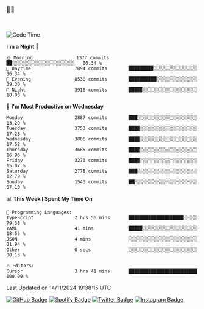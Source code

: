 ### 🤙🍺

<!-- <a href="https://github-readme-stats.vercel.app/api?username=hzak2xx&count_private=true&show_icons=true&theme=dracula">
  <img align="center" src="https://github-readme-stats.vercel.app/api?username=hzak2xx&count_private=true&show_icons=true&theme=dracula" />
</a>
</br> -->
</br>

<!--START_SECTION:waka-->
![Code Time](http://img.shields.io/badge/Code%20Time-3%2C636%20hrs%2020%20mins-blue)

**I'm a Night 🦉** 

```text
🌞 Morning                1377 commits        ██░░░░░░░░░░░░░░░░░░░░░░░   06.34 % 
🌆 Daytime                7894 commits        █████████░░░░░░░░░░░░░░░░   36.34 % 
🌃 Evening                8538 commits        ██████████░░░░░░░░░░░░░░░   39.30 % 
🌙 Night                  3916 commits        █████░░░░░░░░░░░░░░░░░░░░   18.03 % 
```
📅 **I'm Most Productive on Wednesday** 

```text
Monday                   2887 commits        ███░░░░░░░░░░░░░░░░░░░░░░   13.29 % 
Tuesday                  3753 commits        ████░░░░░░░░░░░░░░░░░░░░░   17.28 % 
Wednesday                3806 commits        ████░░░░░░░░░░░░░░░░░░░░░   17.52 % 
Thursday                 3685 commits        ████░░░░░░░░░░░░░░░░░░░░░   16.96 % 
Friday                   3273 commits        ████░░░░░░░░░░░░░░░░░░░░░   15.07 % 
Saturday                 2778 commits        ███░░░░░░░░░░░░░░░░░░░░░░   12.79 % 
Sunday                   1543 commits        ██░░░░░░░░░░░░░░░░░░░░░░░   07.10 % 
```


📊 **This Week I Spent My Time On** 

```text
💬 Programming Languages: 
TypeScript               2 hrs 56 mins       ████████████████████░░░░░   79.38 % 
YAML                     41 mins             █████░░░░░░░░░░░░░░░░░░░░   18.55 % 
JSON                     4 mins              ░░░░░░░░░░░░░░░░░░░░░░░░░   01.94 % 
Other                    0 secs              ░░░░░░░░░░░░░░░░░░░░░░░░░   00.13 % 

🔥 Editors: 
Cursor                   3 hrs 41 mins       █████████████████████████   100.00 % 
```


 Last Updated on 14/11/2024 19:38:15 UTC
<!--END_SECTION:waka-->

[![GitHub Badge](https://img.shields.io/badge/GitHub-100000?style=for-the-badge&logo=github&logoColor=white)](https://github.com/hzak2xx)
[![Spotify Badge](https://img.shields.io/badge/Spotify-1ED760?&style=for-the-badge&logo=spotify&logoColor=white)](https://open.spotify.com/user/uf90s6sbbh75a1mt44clkhkvf)
[![Twitter Badge](https://img.shields.io/badge/Twitter-1DA1F2?style=for-the-badge&logo=twitter&logoColor=white)](https://twitter.com/hzak2xx)
[![Instagram Badge](https://img.shields.io/badge/Instagram-E4405F?style=for-the-badge&logo=instagram&logoColor=white)](https://www.instagram.com/hzak2xx/)
